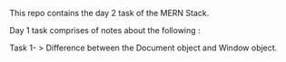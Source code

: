This repo contains the day 2 task of the MERN Stack.

Day 1 task comprises of notes about the following :

Task 1- > Difference between the Document object and Window object.

